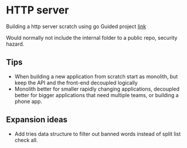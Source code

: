 # HTTP server

Building a http server scratch using go
Guided project [link](https://www.boot.dev/courses/learn-http-servers-golang)

Would normally not include the internal folder to a public repo, security hazard.

## Tips

* When building a new application from scratch start as monolith, but keep the API and the front-end decoupled logically
* Monolith better for smaller rapidly changing applications, decoupled better for bigger applications that need multiple teams, or building a phone app.

## Expansion ideas

* Add tries data structure to filter out banned words instead of split list check all.
